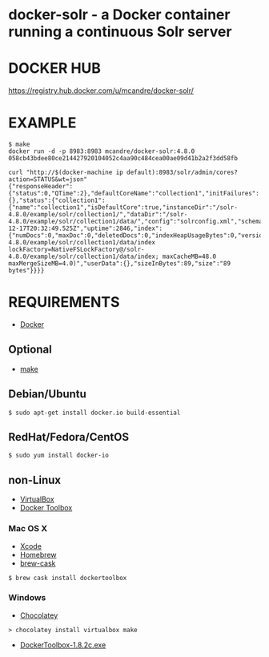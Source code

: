 # docker-solr - a Docker container running a continuous Solr server

# DOCKER HUB

https://registry.hub.docker.com/u/mcandre/docker-solr/

# EXAMPLE

```
$ make
docker run -d -p 8983:8983 mcandre/docker-solr:4.8.0
058cb43bdee80ce214427920104052c4aa90c484cea00ae09d41b2a2f3dd58fb

curl "http://$(docker-machine ip default):8983/solr/admin/cores?action=STATUS&wt=json"
{"responseHeader":{"status":0,"QTime":2},"defaultCoreName":"collection1","initFailures":{},"status":{"collection1":{"name":"collection1","isDefaultCore":true,"instanceDir":"/solr-4.8.0/example/solr/collection1/","dataDir":"/solr-4.8.0/example/solr/collection1/data/","config":"solrconfig.xml","schema":"schema.xml","startTime":"2015-12-17T20:32:49.525Z","uptime":2846,"index":{"numDocs":0,"maxDoc":0,"deletedDocs":0,"indexHeapUsageBytes":0,"version":1,"segmentCount":0,"current":true,"hasDeletions":false,"directory":"org.apache.lucene.store.NRTCachingDirectory:NRTCachingDirectory(MMapDirectory@/solr-4.8.0/example/solr/collection1/data/index lockFactory=NativeFSLockFactory@/solr-4.8.0/example/solr/collection1/data/index; maxCacheMB=48.0 maxMergeSizeMB=4.0)","userData":{},"sizeInBytes":89,"size":"89 bytes"}}}}
```

# REQUIREMENTS

* [Docker](https://www.docker.com/)

## Optional

* [make](http://www.gnu.org/software/make/)

## Debian/Ubuntu

```
$ sudo apt-get install docker.io build-essential
```

## RedHat/Fedora/CentOS

```
$ sudo yum install docker-io
```

## non-Linux

* [VirtualBox](https://www.virtualbox.org/)
* [Docker Toolbox](https://www.docker.com/toolbox)

### Mac OS X

* [Xcode](http://itunes.apple.com/us/app/xcode/id497799835?ls=1&mt=12)
* [Homebrew](http://brew.sh/)
* [brew-cask](http://caskroom.io/)

```
$ brew cask install dockertoolbox
```

### Windows

* [Chocolatey](https://chocolatey.org/)

```
> chocolatey install virtualbox make
```

* [DockerToolbox-1.8.2c.exe](https://github.com/docker/toolbox/releases/download/v1.8.2c/DockerToolbox-1.8.2c.exe)
